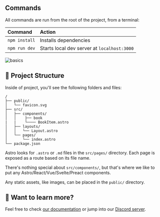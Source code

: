 ## Commands

All commands are run from the root of the project, from a terminal:

| Command                   | Action                                           |
| :------------------------ | :----------------------------------------------- |
| `npm install`             | Installs dependencies                            |
| `npm run dev`             | Starts local dev server at `localhost:3000`      |

![basics](https://res.cloudinary.com/djslvlh8h/image/upload/f_auto,q_auto/v1/portafolio/pages/nedovwbw43nebbbaooi9)

## 🚀 Project Structure

Inside of project, you'll see the following folders and files:

```
/
├── public/
│   └── favicon.svg
├── src/
│   ├── components/
│   │    ├── book
|   |    └──── BookItem.astro
│   ├── layouts/
│   │   └── Layout.astro
│   └── pages/
│       └── index.astro
└── package.json
```

Astro looks for `.astro` or `.md` files in the `src/pages/` directory. Each page is exposed as a route based on its file name.

There's nothing special about `src/components/`, but that's where we like to put any Astro/React/Vue/Svelte/Preact components.

Any static assets, like images, can be placed in the `public/` directory.

## 👀 Want to learn more?

Feel free to check [our documentation](https://docs.astro.build) or jump into our [Discord server](https://astro.build/chat).
